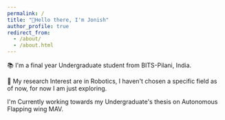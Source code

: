 ```yaml
---
permalink: /
title: "👋Hello there, I'm Jonish"
author_profile: true
redirect_from: 
  - /about/
  - /about.html
---
```


📚 I'm a final year Undergraduate student from BITS-Pilani, India.

🤖 My research Interest are in Robotics, I haven't chosen a specific field as of now, for now I am just exploring.

 I'm Currently working towards my Undergraduate's thesis on Autonomous Flapping wing MAV.

 

